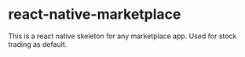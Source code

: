 # react-native-marketplace
This is a react native skeleton for any marketplace app. Used for stock trading as default. 
